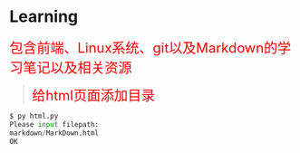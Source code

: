 # Learning
<font color=red size=5>包含前端、Linux系统、git以及Markdown的学习笔记以及相关资源</font>



> <font color=red size=5>给html页面添加目录</font>

```python
$ py html.py
Please input filepath:
markdown/MarkDown.html
OK
```

